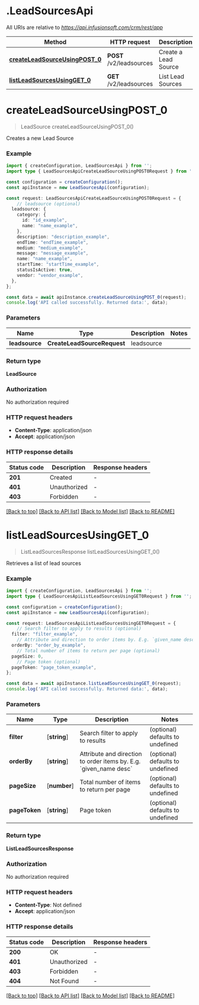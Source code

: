 # .LeadSourcesApi

All URIs are relative to *https://api.infusionsoft.com/crm/rest/app*

Method | HTTP request | Description
------------- | ------------- | -------------
[**createLeadSourceUsingPOST_0**](LeadSourcesApi.md#createLeadSourceUsingPOST_0) | **POST** /v2/leadsources | Create a Lead Source
[**listLeadSourcesUsingGET_0**](LeadSourcesApi.md#listLeadSourcesUsingGET_0) | **GET** /v2/leadsources | List Lead Sources


# **createLeadSourceUsingPOST_0**
> LeadSource createLeadSourceUsingPOST_0()

Creates a new Lead Source

### Example


```typescript
import { createConfiguration, LeadSourcesApi } from '';
import type { LeadSourcesApiCreateLeadSourceUsingPOST0Request } from '';

const configuration = createConfiguration();
const apiInstance = new LeadSourcesApi(configuration);

const request: LeadSourcesApiCreateLeadSourceUsingPOST0Request = {
    // leadsource (optional)
  leadsource: {
    category: {
      id: "id_example",
      name: "name_example",
    },
    description: "description_example",
    endTime: "endTime_example",
    medium: "medium_example",
    message: "message_example",
    name: "name_example",
    startTime: "startTime_example",
    statusIsActive: true,
    vendor: "vendor_example",
  },
};

const data = await apiInstance.createLeadSourceUsingPOST_0(request);
console.log('API called successfully. Returned data:', data);
```


### Parameters

Name | Type | Description  | Notes
------------- | ------------- | ------------- | -------------
 **leadsource** | **CreateLeadSourceRequest**| leadsource |


### Return type

**LeadSource**

### Authorization

No authorization required

### HTTP request headers

 - **Content-Type**: application/json
 - **Accept**: application/json


### HTTP response details
| Status code | Description | Response headers |
|-------------|-------------|------------------|
**201** | Created |  -  |
**401** | Unauthorized |  -  |
**403** | Forbidden |  -  |

[[Back to top]](#) [[Back to API list]](README.md#documentation-for-api-endpoints) [[Back to Model list]](README.md#documentation-for-models) [[Back to README]](README.md)

# **listLeadSourcesUsingGET_0**
> ListLeadSourcesResponse listLeadSourcesUsingGET_0()

Retrieves a list of lead sources

### Example


```typescript
import { createConfiguration, LeadSourcesApi } from '';
import type { LeadSourcesApiListLeadSourcesUsingGET0Request } from '';

const configuration = createConfiguration();
const apiInstance = new LeadSourcesApi(configuration);

const request: LeadSourcesApiListLeadSourcesUsingGET0Request = {
    // Search filter to apply to results (optional)
  filter: "filter_example",
    // Attribute and direction to order items by. E.g. `given_name desc` (optional)
  orderBy: "order_by_example",
    // Total number of items to return per page (optional)
  pageSize: 0,
    // Page token (optional)
  pageToken: "page_token_example",
};

const data = await apiInstance.listLeadSourcesUsingGET_0(request);
console.log('API called successfully. Returned data:', data);
```


### Parameters

Name | Type | Description  | Notes
------------- | ------------- | ------------- | -------------
 **filter** | [**string**] | Search filter to apply to results | (optional) defaults to undefined
 **orderBy** | [**string**] | Attribute and direction to order items by. E.g. &#x60;given_name desc&#x60; | (optional) defaults to undefined
 **pageSize** | [**number**] | Total number of items to return per page | (optional) defaults to undefined
 **pageToken** | [**string**] | Page token | (optional) defaults to undefined


### Return type

**ListLeadSourcesResponse**

### Authorization

No authorization required

### HTTP request headers

 - **Content-Type**: Not defined
 - **Accept**: application/json


### HTTP response details
| Status code | Description | Response headers |
|-------------|-------------|------------------|
**200** | OK |  -  |
**401** | Unauthorized |  -  |
**403** | Forbidden |  -  |
**404** | Not Found |  -  |

[[Back to top]](#) [[Back to API list]](README.md#documentation-for-api-endpoints) [[Back to Model list]](README.md#documentation-for-models) [[Back to README]](README.md)


